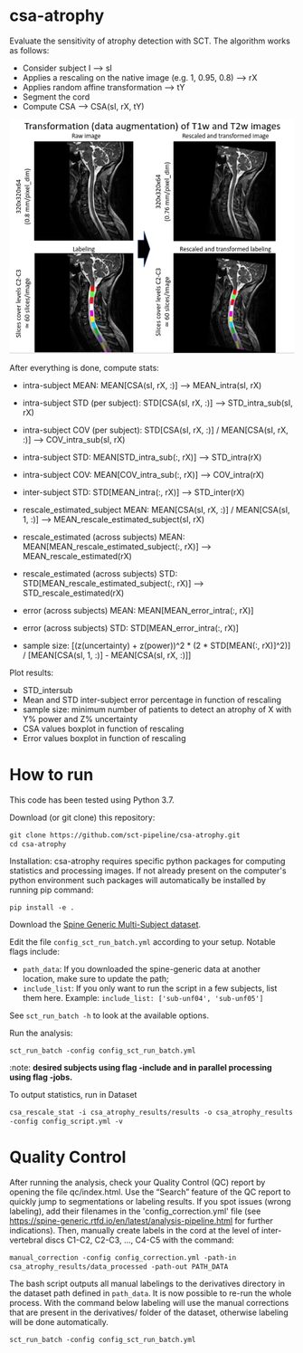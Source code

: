 # csa-atrophy

Evaluate the sensitivity of atrophy detection with SCT. The algorithm works as follows:
- Consider subject I --> sI
- Applies a rescaling on the native image (e.g. 1, 0.95, 0.8) --> rX
- Applies random affine transformation --> tY
- Segment the cord
- Compute CSA --> CSA(sI, rX, tY)

![](scheme_transfo.png)

After everything is done, compute stats:
- intra-subject MEAN: MEAN[CSA(sI, rX, :)] --> MEAN_intra(sI, rX)
- intra-subject STD (per subject): STD[CSA(sI, rX, :)] --> STD_intra_sub(sI, rX)
- intra-subject COV (per subject): STD[CSA(sI, rX, :)] / MEAN[CSA(sI, rX, :)] --> COV_intra_sub(sI, rX)
- intra-subject STD: MEAN[STD_intra_sub(:, rX)] --> STD_intra(rX)
- intra-subject COV: MEAN[COV_intra_sub(:, rX)] --> COV_intra(rX)
- inter-subject STD: STD[MEAN_intra(:, rX)] --> STD_inter(rX)

- rescale_estimated_subject MEAN: MEAN[CSA(sI, rX, :)] / MEAN[CSA(sI, 1, :)] --> MEAN_rescale_estimated_subject(sI, rX)
- rescale_estimated (across subjects) MEAN: MEAN[MEAN_rescale_estimated_subject(:, rX)] --> MEAN_rescale_estimated(rX)
- rescale_estimated (across subjects) STD: STD[MEAN_rescale_estimated_subject(:, rX)] --> STD_rescale_estimated(rX)

- error (across subjects) MEAN: MEAN[MEAN_error_intra(:, rX)]
- error (across subjects) STD: STD[MEAN_error_intra(:, rX)]
- sample size: [(z(uncertainty) + z(power))^2 * (2 * STD[MEAN(:, rX)]^2)] / [MEAN[CSA(sI, 1, :)] - MEAN[CSA(sI, rX, :)]] 

Plot results:
- STD_intersub
- Mean and STD inter-subject error percentage in function of rescaling
- sample size: minimum number of patients to detect an atrophy of X with Y% power and Z% uncertainty
- CSA values boxplot in function of rescaling
- Error values boxplot in function of rescaling

# How to run

This code has been tested using Python 3.7.

Download (or git clone) this repository:
~~~
git clone https://github.com/sct-pipeline/csa-atrophy.git
cd csa-atrophy
~~~
Installation:
csa-atrophy requires specific python packages for computing statistics and processing images. If not already present on the computer's python environment such packages will automatically be installed by running pip command:
~~~
pip install -e .
~~~

Download the [Spine Generic Multi-Subject dataset](https://github.com/spine-generic/data-multi-subject#download). 

Edit the file `config_sct_run_batch.yml` according to your setup. Notable flags include:
- `path_data`: If you downloaded the spine-generic data at another location, make sure to update the path;
- `include_list`: If you only want to run the script in a few subjects, list them here. Example:
  `include_list: ['sub-unf04', 'sub-unf05']`

See `sct_run_batch -h` to look at the available options.

Run the analysis:
~~~
sct_run_batch -config config_sct_run_batch.yml
~~~

:note: **desired subjects using flag -include and in parallel processing using flag -jobs.**

To output statistics, run in Dataset
~~~
csa_rescale_stat -i csa_atrophy_results/results -o csa_atrophy_results -config config_script.yml -v
~~~

# Quality Control

After running the analysis, check your Quality Control (QC) report by opening the file qc/index.html. Use the 
“Search” feature of the QC report to quickly jump to segmentations or labeling results. If you spot issues 
(wrong labeling), add their filenames in the 'config_correction.yml' file 
(see https://spine-generic.rtfd.io/en/latest/analysis-pipeline.html for further indications). Then, manually create 
labels in the cord at the level of inter-vertebral discs C1-C2, C2-C3, ..., C4-C5 with the command:
~~~
manual_correction -config config_correction.yml -path-in csa_atrophy_results/data_processed -path-out PATH_DATA
~~~
The bash script outputs all manual labelings to the derivatives directory in the dataset path defined in `path_data`.
It is now possible to re-run the whole process. With the command below labeling will use the manual corrections that
are present in the derivatives/ folder of the dataset, otherwise labeling will be done automatically.
~~~
sct_run_batch -config config_sct_run_batch.yml
~~~

